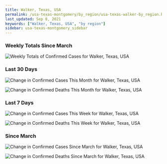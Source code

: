 ```yaml
---
title: Walker, Texas, USA
permalink: /usa-texas-montgomery/by_region/usa-texas-walker-by_region.html
last_updated: Sep 8, 2021
keywords: ["Walker, Texas, USA", "by region"]
sidebar: usa-texas-montgomery_sidebar
---
```


<h3>Weekly Totals Since March</h3>

![Weekly Totals of Confirmed Cases for Walker, Texas, USA](/covid_tracker/images/graphs/usa-texas-walker-weekly_totals_graph.png)

<h3>Last 30 Days</h3>

![Change in Confirmed Cases This Month for Walker, Texas, USA](/covid_tracker/images/graphs/usa-texas-walker-delta_confirmed-30_days_graph.png)

![Change in Confirmed Deaths This Month for Walker, Texas, USA](/covid_tracker/images/graphs/usa-texas-walker-delta_deaths-30_days_graph.png)

<h3>Last 7 Days</h3>

![Change in Confirmed Cases This Week for Walker, Texas, USA](/covid_tracker/images/graphs/usa-texas-walker-delta_confirmed-7_days_graph.png)

![Change in Confirmed Deaths This Week for Walker, Texas, USA](/covid_tracker/images/graphs/usa-texas-walker-delta_deaths-7_days_graph.png)

<h3>Since March</h3>

![Change in Confirmed Cases Since March for Walker, Texas, USA](/covid_tracker/images/graphs/usa-texas-walker-delta_confirmed-since_march_graph.png)

![Change in Confirmed Deaths Since March for Walker, Texas, USA](/covid_tracker/images/graphs/usa-texas-walker-delta_deaths-since_march_graph.png)
